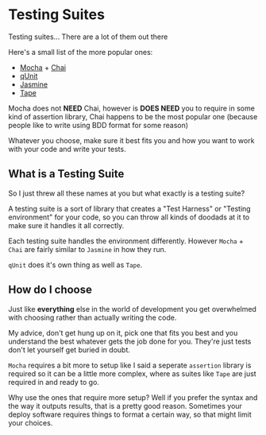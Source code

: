# Testing Suites

Testing suites... There are a lot of them out there 

Here's a small list of the more popular ones:

- [Mocha](https://mochajs.org/) + [Chai](http://chaijs.com/)
- [qUnit](https://qunitjs.com/)
- [Jasmine](https://jasmine.github.io/)
- [Tape](https://github.com/substack/tape)

Mocha does not **NEED** Chai, however is **DOES NEED** you to require in some kind of assertion library, Chai happens to be the most popular one (because people like to write using BDD format for some reason)

Whatever you choose, make sure it best fits you and how you want to work with your code and write your tests.

## What is a Testing Suite

So I just threw all these names at you but what exactly is a testing suite? 

A testing suite is a sort of library that creates a "Test Harness" or "Testing environment" for your code, so you can throw all kinds of doodads at it to make sure it handles it all correctly.

Each testing suite handles the environment differently. However `Mocha` + `Chai` are fairly similar to `Jasmine` in how they run.

`qUnit` does it's own thing as well as `Tape`. 

## How do I choose

Just like **everything** else in the world of development you get overwhelmed with choosing rather than actually writing the code.

My advice, don't get hung up on it, pick one that fits you best and you understand the best whatever gets the job done for you. They're just tests don't let yourself get buried in doubt.

`Mocha` requires a bit more to setup like I said a seperate `assertion` library is required so it can be a little more complex, where as suites like `Tape` are just required in and ready to go. 

Why use the ones that require more setup? Well if you prefer the syntax and the way it outputs results, that is a pretty good reason. Sometimes your deploy software requires things to format a certain way, so that might limit your choices.
